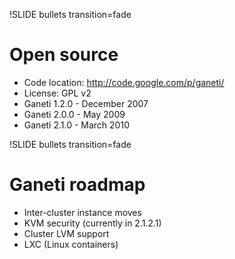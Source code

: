 !SLIDE bullets transition=fade

# Open source #

* Code location: http://code.google.com/p/ganeti/
* License: GPL v2
* Ganeti 1.2.0 - December 2007
* Ganeti 2.0.0 - May 2009
* Ganeti 2.1.0 - March 2010


!SLIDE bullets transition=fade

# Ganeti roadmap #

* Inter-cluster instance moves
* KVM security (currently in 2.1.2.1)
* Cluster LVM support
* LXC (Linux containers)
